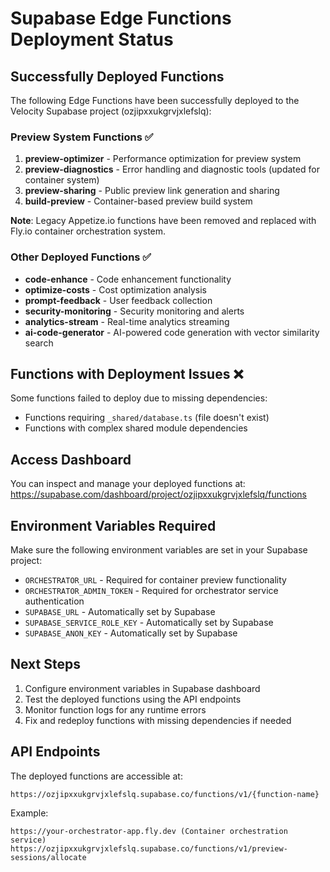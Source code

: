 # Supabase Edge Functions Deployment Status

## Successfully Deployed Functions

The following Edge Functions have been successfully deployed to the Velocity Supabase project (ozjipxxukgrvjxlefslq):

### Preview System Functions ✅
1. **preview-optimizer** - Performance optimization for preview system  
2. **preview-diagnostics** - Error handling and diagnostic tools (updated for container system)
3. **preview-sharing** - Public preview link generation and sharing
4. **build-preview** - Container-based preview build system

**Note**: Legacy Appetize.io functions have been removed and replaced with Fly.io container orchestration system.

### Other Deployed Functions ✅
- **code-enhance** - Code enhancement functionality
- **optimize-costs** - Cost optimization analysis
- **prompt-feedback** - User feedback collection
- **security-monitoring** - Security monitoring and alerts
- **analytics-stream** - Real-time analytics streaming
- **ai-code-generator** - AI-powered code generation with vector similarity search

## Functions with Deployment Issues ❌

Some functions failed to deploy due to missing dependencies:
- Functions requiring `_shared/database.ts` (file doesn't exist)
- Functions with complex shared module dependencies

## Access Dashboard

You can inspect and manage your deployed functions at:
https://supabase.com/dashboard/project/ozjipxxukgrvjxlefslq/functions

## Environment Variables Required

Make sure the following environment variables are set in your Supabase project:
- `ORCHESTRATOR_URL` - Required for container preview functionality
- `ORCHESTRATOR_ADMIN_TOKEN` - Required for orchestrator service authentication
- `SUPABASE_URL` - Automatically set by Supabase
- `SUPABASE_SERVICE_ROLE_KEY` - Automatically set by Supabase
- `SUPABASE_ANON_KEY` - Automatically set by Supabase

## Next Steps

1. Configure environment variables in Supabase dashboard
2. Test the deployed functions using the API endpoints
3. Monitor function logs for any runtime errors
4. Fix and redeploy functions with missing dependencies if needed

## API Endpoints

The deployed functions are accessible at:
```
https://ozjipxxukgrvjxlefslq.supabase.co/functions/v1/{function-name}
```

Example:
```
https://your-orchestrator-app.fly.dev (Container orchestration service)
https://ozjipxxukgrvjxlefslq.supabase.co/functions/v1/preview-sessions/allocate
```